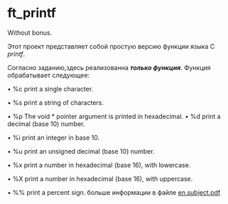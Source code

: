 # ft_printf
Without bonus.

Этот проект представляет собой простую версию функции языка С *printf*. 

Согласно заданию,здесь реализованна ***только функция***.
Функция обрабатывает следующее:

• %c print a single character.

• %s print a string of characters.

• %p The void * pointer argument is printed in hexadecimal. • %d print a decimal (base 10) number.

• %i print an integer in base 10.

• %u print an unsigned decimal (base 10) number.

• %x print a number in hexadecimal (base 16), with lowercase. 

• %X print a number in hexadecimal (base 16), with uppercase.

• %% print a percent sign.
больше информации в файле [en.subject.pdf](https://github.com/RekaEva/ft_printf/blob/main/en.subject.pdf)
